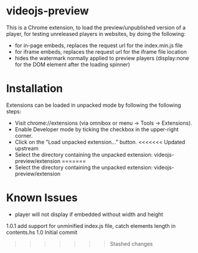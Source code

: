 # videojs-preview

This is a Chrome extension, to load the preview/unpublished version of a player, for testing unreleased players in websites, by doing the following:

- for in-page embeds, replaces the request url for the index.min.js file
- for iframe embeds, replaces the request url for the iframe file location
- hides the watermark normally applied to preview players (display:none for the DOM element after the loading spinner)

# Installation

Extensions can be loaded in unpacked mode by following the following steps:

- Visit chrome://extensions (via omnibox or menu -> Tools -> Extensions).
- Enable Developer mode by ticking the checkbox in the upper-right corner.
- Click on the "Load unpacked extension..." button.
<<<<<<< Updated upstream
- Select the directory containing the unpacked extension: videojs-preview/extension
=======
- Select the directory containing the unpacked extension: videojs-preview/extension

# Known Issues

- player will not display if embedded without width and height

1.0.1 add support for unminified index.js file, catch elements length in contents.hs
1.0 Initial commit
>>>>>>> Stashed changes
